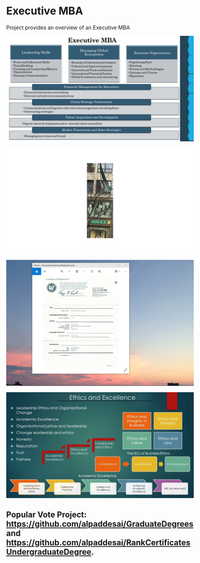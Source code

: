 # Executive MBA  

Project provides an overview of an Executive MBA

![image](ExecutiveMBA.jpg)

![image](Ilikedmytime.jpg)

![image](USCopyrightCertificate.png)

![image](Ethics.jpg)

## Popular Vote Project: https://github.com/alpaddesai/GraduateDegrees and https://github.com/alpaddesai/RankCertificatesUndergraduateDegree.
